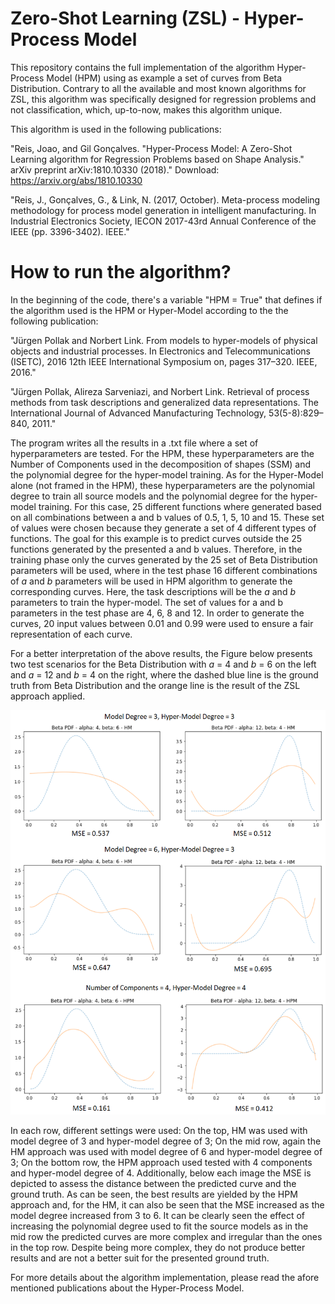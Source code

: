 # Zero-Shot Learning (ZSL) - Hyper-Process Model


This repository contains the full implementation of the algorithm Hyper-Process Model (HPM) using as example a set of curves from Beta Distribution. Contrary to all the available and most known algorithms for ZSL, this algorithm was specifically designed for regression problems and not classification, which, up-to-now, makes this algorithm unique. 

This algorithm is used in the following publications: 

"Reis, Joao, and Gil Gonçalves. "Hyper-Process Model: A Zero-Shot Learning algorithm for Regression Problems based on Shape Analysis." arXiv preprint arXiv:1810.10330 (2018)." Download: https://arxiv.org/abs/1810.10330

"Reis, J., Gonçalves, G., & Link, N. (2017, October). Meta-process modeling methodology for process model generation in intelligent manufacturing. In Industrial Electronics Society, IECON 2017-43rd Annual Conference of the IEEE (pp. 3396-3402). IEEE."

# How to run the algorithm?

In the beginning of the code, there's a variable "HPM = True" that defines if the algorithm used is the HPM or Hyper-Model according to the the following publication:

"Jürgen Pollak and Norbert Link. From models to hyper-models of physical objects and industrial processes. In Electronics and Telecommunications (ISETC), 2016 12th IEEE International Symposium on, pages 317–320. IEEE, 2016."

"Jürgen Pollak, Alireza Sarveniazi, and Norbert Link. Retrieval of process methods from task descriptions and generalized data representations. The International Journal of Advanced Manufacturing Technology, 53(5-8):829–840, 2011."

The program writes all the results in a .txt file where a set of hyperparameters are tested. For the HPM, these hyperparameters are the Number of Components used in the decomposition of shapes (SSM) and the polynomial degree for the hyper-model training. As for the Hyper-Model alone (not framed in the HPM), these hyperparameters are the polynomial degree to train all source models and the polynomial degree for the hyper-model training. For this case, 25 different functions where generated based on all combinations between a and b values of 0.5, 1, 5, 10 and 15. These set of values were chosen because they generate a set of 4 different types of functions. The goal for this example is to predict curves outside the 25 functions generated by the presented a and b values. Therefore, in the training phase only the curves generated by the 25 set of Beta Distribution parameters will be used, where in the test phase 16 different combinations of <i>a</i> and <i>b</i> parameters will be used in HPM algorithm to generate the corresponding curves. Here, the task descriptions will be the <i>a</i> and <i>b</i> parameters to train the hyper-model. The set of values for a and b parameters in the test phase are 4, 6, 8 and 12. In order to generate the curves, 20 input values between 0.01 and 0.99 were used to ensure a fair representation of each curve.

For a better interpretation of the above results, the Figure below presents two test scenarios for the Beta Distribution with <i>a</i> = 4 and <i>b</i> = 6 on the left and <i>a</i> = 12 and <i>b</i> = 4 on the right, where the dashed blue line is the ground truth from Beta Distribution and the orange line is the result of the ZSL approach applied.

<p align="center">
<img src="https://github.com/joaoreis-feup/hyper_process_model/blob/master/hm_hpm_results.PNG" width="650">
</p>

In each row, different settings were used: On the top, HM was used with model degree of 3 and hyper-model degree of 3; On the mid row, again the HM approach was used with model degree of 6 and hyper-model degree of 3; On the bottom row, the HPM approach used tested with 4 components and hyper-model degree of 4. Additionally, below each image the MSE is depicted to assess the distance between the predicted curve and the ground truth. As can be seen, the best results are yielded by the HPM approach and, for the HM, it can also be seen that the MSE increased as the model degree increased from 3 to 6. It can be clearly seen the effect of increasing the polynomial degree used to fit the source models as in the mid row the predicted curves are more complex and irregular than the ones in the top row. Despite being more complex, they do not produce better results and are not a better suit for the presented ground truth.

For more details about the algorithm implementation, please read the afore mentioned publications about the Hyper-Process Model.
